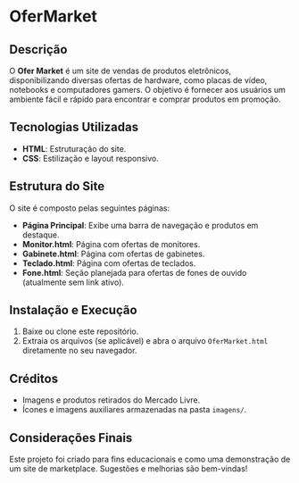 # OferMarket

## Descrição
O **Ofer Market** é um site de vendas de produtos eletrônicos, disponibilizando diversas ofertas de hardware,
como placas de vídeo, notebooks e computadores gamers. O objetivo é fornecer aos usuários um ambiente fácil
e rápido para encontrar e comprar produtos em promoção.

## Tecnologias Utilizadas
- **HTML**: Estruturação do site.
- **CSS**: Estilização e layout responsivo.

## Estrutura do Site
O site é composto pelas seguintes páginas:
- **Página Principal**: Exibe uma barra de navegação e produtos em destaque.
- **Monitor.html**: Página com ofertas de monitores.
- **Gabinete.html**: Página com ofertas de gabinetes.
- **Teclado.html**: Página com ofertas de teclados.
- **Fone.html**: Seção planejada para ofertas de fones de ouvido (atualmente sem link ativo).

## Instalação e Execução
1. Baixe ou clone este repositório.
2. Extraia os arquivos (se aplicável) e abra o arquivo `OferMarket.html` diretamente no seu navegador.

## Créditos
- Imagens e produtos retirados do Mercado Livre.
- Ícones e imagens auxiliares armazenadas na pasta `imagens/`.

## Considerações Finais
Este projeto foi criado para fins educacionais e como uma demonstração de um site de marketplace. Sugestões e melhorias são bem-vindas!

